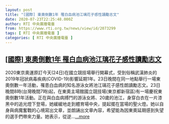 ```yaml
---
layout: post
title: "[國際] 東奧倒數1年 罹白血病池江璃花子感性讀勵志文"
date: 2020-07-23T22:25:48.000Z
author: RTI 中央廣播電臺
from: https://www.rti.org.tw/news/view/id/2073299
tags: [ RTI 中央廣播電臺 ]
categories: [ RTI 中央廣播電臺 ]
---
```

<!--1595543148000-->
[[國際] 東奧倒數1年 罹白血病池江璃花子感性讀勵志文](https://www.rti.org.tw/news/view/id/2073299)
------

<div>
2020東京奧運原訂今天(24日)在國立競技場舉行開幕式，受到俗稱武漢肺炎的2019年冠狀病毒疾病(COVID-19)影響延期1年。23日晚間在同一地點舉行一場東奧倒數一年活動，罹患白血病的知名游泳女將池江璃花子感性朗讀勵志文。23日晚間8時(台灣晚間7時)起，在東奧主場館國立競技場(東京都新宿區)有一場慶祝東奧倒數1年活動。正在與白血病搏鬥的游泳女將、20歲的池江，身穿白衣在一片漆黑中的追光燈下登場，她緩緩地走到體育場中央，提起擺在當場的聖火燈。她以自身與病魔奮戰的心境寫出文章，並朗誦出文章內容，希望能為因東奧延期感到失望的選手們帶來力量。她表示，從逆...<a target="_blank" href="https://www.rti.org.tw/news/view/id/2073299">...more</a>
</div>

